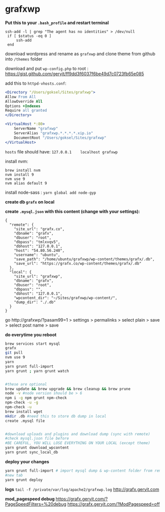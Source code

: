 # grafxwp

**Put this to your `.bash_profile` and restart terminal**
```
ssh-add -l | grep "The agent has no identities" > /dev/null
 if [ $status -eq 0 ]
     ssh-add
 end
```

download wordpress and rename as `grafxwp` and clone theme from github into `/themes` folder

download and put `wp-config.php` to root : https://gist.github.com/geryit/ff9dd3f6037f6be49d7c0723fb65e085

add this to `httpd-vhosts.conf`:
```apache
<Directory "/Users/goksel/Sites/grafxwp">
Allow From All
AllowOverride All
Options +Indexes
Require all granted
</Directory>

<VirtualHost *:80>
    ServerName "grafxwp"
    ServerAlias "grafxwp.*.*.*.*.xip.io"
    DocumentRoot "/Users/goksel/Sites/grafxwp"
</VirtualHost>

```

`hosts` file should have: `127.0.0.1	localhost grafxwp`

install nvm:
```
brew install nvm
nvm install 9
nvm use 9
nvm alias default 9
```
install node-sass : `yarn global add node-gyp`



**create db `grafx` on local**

**create `.mysql.json` with this content (change with your settings):**
```
{
  "remote": {
    "site_url": "grafx.co",
    "dbname": "grafx",
    "dbuser": "root",
    "dbpass": "tmlxvqv5",
    "dbhost": "127.0.0.1",
    "host": "54.80.56.240",
    "username": "ubuntu",
    "save_path": "/home/ubuntu/grafxwp/wp-content/themes/grafx/.db",
    "save_url": "https://grafx.co/wp-content/themes/grafx/.db"
  },
  "local": {
    "site_url": "grafxwp",
    "dbname": "grafx",
    "dbuser": "root",
    "dbpass": "",
    "dbhost": "127.0.0.1",
    "wpcontent_dir": "~/Sites/grafxwp/wp-content/",
    "dump_dir": "./.db"
  }
}
```

go http://grafxwp/?pasam99=1 > settings > permalinks > select plain > save > select post name > save


**do everytime you reboot**
```sh
brew services start mysql
grafx
git pull
nvm use 9
yarn
yarn grunt full-import
yarn grunt ; yarn grunt watch


#these are optional
brew update && brew upgrade && brew cleanup && brew prune
node -v #node version should be > 6
npm i -g npm grunt npm-check
npm-check -u -g
npm-check -u
brew install wget
mkdir .db #need this to store db dump in local
create .mysql file


#download uploads and plugins and download dump (sync with remote)
#check mysql.json file before
#BE CAREFUL, YOU WILL LOSE EVERYTHING ON YOUR LOCAL (except theme)
yarn grunt download_wpcontent
yarn grunt sync_local_db
```

**deploy your changes**
```sh
yarn grunt full-import # import mysql dump & wp-content folder from remote server
#new tab
yarn grunt deploy
```

**logs**
`tail -f /private/var/log/apache2/grafxwp.log`
http://grafx.geryit.com

**mod_pagespeed debug**
https://grafx.geryit.com/?PageSpeedFilters=%20debug
https://grafx.geryit.com/?ModPagespeed=off
